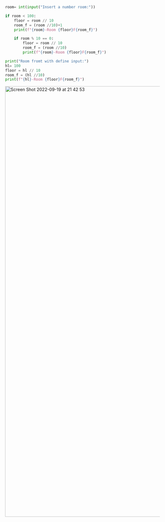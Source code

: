 ```.py
room= int(input("Insert a number room:"))

if room < 100:
    floor = room // 10
    room_f = (room //10)+1
    print(f"{room}-Room {floor}F{room_f}")

    if room % 10 == 0:
        floor = room // 10
        room_f = (room //10)
        print(f"{room}-Room {floor}F{room_f}")

print("Room fromt with define input:")
hl= 100
floor = hl // 10
room_f = (hl //10)
print(f"{hl}-Room {floor}F{room_f}")
```


<img width="1399" alt="Screen Shot 2022-09-19 at 21 42 53" src="https://user-images.githubusercontent.com/111941990/191020810-9f9b6efd-e706-4a9e-be57-f0b733e616dc.png">
